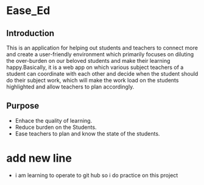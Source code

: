 # Ease_Ed
## Introduction
This is an application for helping out students and teachers to connect more and create a user-friendly environment which primarily focuses on diluting the over-burden on our beloved students and make their learning happy.Basically, it is a web app on which various subject teachers of a student can coordinate with each other and decide when the student should do their subject work, which will make the work load on the students highlighted and allow teachers to plan accordingly.

## Purpose
* Enhace the quality of learning.
* Reduce burden on the Students.
* Ease teachers to plan and know the state of the students.

# add new line
* i am learning to operate to git hub so i do practice on this project 

